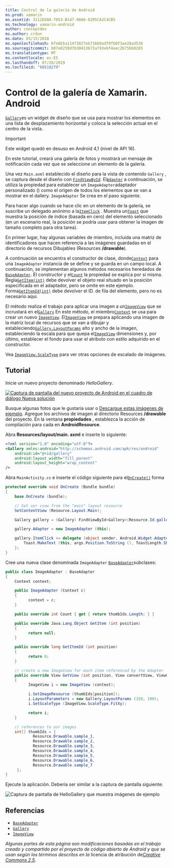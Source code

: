 ```yaml
---
title: Control de la galería de Android
ms.prod: xamarin
ms.assetid: 3112E68A-7853-B147-90A6-6295CA2C4CB5
ms.technology: xamarin-android
author: conceptdev
ms.author: crdun
ms.date: 03/15/2018
ms.openlocfilehash: 6fe6b5a11473827eb716b0adf0fb0f3ae28a3538
ms.sourcegitcommit: b07e0259d7b30413673a793ebf4aec2b75bb9285
ms.translationtype: MT
ms.contentlocale: es-ES
ms.lasthandoff: 07/26/2019
ms.locfileid: "68510279"
---
```

# <a name="xamarinandroid-gallery-control"></a>Control de la galería de Xamarin. Android

[`Gallery`](xref:Android.Widget.Gallery)es un widget de diseño que se usa para mostrar los elementos en una lista de desplazamiento horizontal y coloca la selección actual en el centro de la vista.

> [!IMPORTANT]
> Este widget quedó en desuso en Android 4,1 (nivel de API 16). 

En este tutorial, creará una galería de fotos y mostrará un mensaje de notificación cada vez que se seleccione un elemento de la galería.

Una vez `Main.axml` establecido el diseño para la vista de contenido `Gallery` , se captura desde el diseño con [`FindViewById`](xref:Android.App.Activity.FindViewById*).
El[`Adapter`](xref:Android.Widget.AdapterView.RawAdapter)
a continuación, se utiliza la propiedad para establecer un `ImageAdapter`adaptador personalizado () como el origen de todos los elementos que se van a mostrar en el dallery. `ImageAdapter` Se crea en el paso siguiente.

Para hacer algo cuando se hace clic en un elemento de la galería, se suscribe un delegado anónimo a la[`ItemClick`](xref:Android.Widget.AdapterView.ItemClick)
. Muestra un[`Toast`](xref:Android.Widget.Toast)
que muestra la posición de índice (basada en cero) del elemento seleccionado (en un escenario real, la posición se podría usar para obtener la imagen de tamaño completo para otra tarea).

En primer lugar, hay algunas variables de miembro, incluida una matriz de identificadores que hacen referencia a las imágenes guardadas en el directorio de recursos Dibujables (Resources **/drawable**).

A continuación se encuentra el constructor de clase, donde[`Context`](xref:Android.Content.Context)
para una `ImageAdapter` instancia de se define y se guarda en un campo local.
A continuación, se implementan algunos métodos necesarios heredados de [`BaseAdapter`](xref:Android.Widget.BaseAdapter).
El constructor y el[`Count`](xref:Android.Widget.BaseAdapter.Count)
la propiedad se explica por sí misma. Regla[`GetItem(int)`](xref:Android.Widget.BaseAdapter.GetItem*)
debe devolver el objeto real situado en la posición especificada en el adaptador, pero se omite en este ejemplo. Forma[`GetItemId(int)`](xref:Android.Widget.BaseAdapter.GetItemId*)
debe devolver el ID. de fila del elemento, pero no es necesario aquí.

El método realiza el trabajo para aplicar una imagen a un[`ImageView`](xref:Android.Widget.ImageView)
que se incrustará en el[`Gallery`](xref:Android.Widget.Gallery)
En este método, el miembro[`Context`](xref:Android.Content.Context)
se usa para crear un nuevo [`ImageView`](xref:Android.Widget.ImageView).
El[`ImageView`](xref:Android.Widget.ImageView)
se prepara aplicando una imagen de la matriz local de recursos que se van a dibujar y estableciendo[`Gallery.LayoutParams`](xref:Android.Widget.Gallery.LayoutParams)
alto y ancho de la imagen, estableciendo la escala para que quepa el[`ImageView`](xref:Android.Widget.ImageView)
dimensiones y, por último, establecer el fondo para usar el atributo con estilo adquirido en el constructor.

Vea [`ImageView.ScaleType`](xref:Android.Widget.ImageView.ScaleType) para ver otras opciones de escalado de imágenes.

## <a name="walkthrough"></a>Tutorial

Inicie un nuevo proyecto denominado *HelloGallery*.

[![Captura de pantalla del nuevo proyecto de Android en el cuadro de diálogo Nueva solución](gallery-images/hellogallery1-sml.png)](gallery-images/hellogallery1.png#lightbox)

Busque algunas fotos que le gustaría usar o [Descargue estas imágenes de ejemplo](https://developer.android.com/shareables/sample_images.zip).
Agregue los archivos de imagen al directorio Resources **/drawable** del proyecto. En la ventana **propiedades** , establezca la acción de compilación para cada en **AndroidResource**.

Abra **Resources/layout/main. axml** e inserte lo siguiente:

```xml
<?xml version="1.0" encoding="utf-8"?>
<Gallery xmlns:android="http://schemas.android.com/apk/res/android"
    android:id="@+id/gallery"
    android:layout_width="fill_parent"
    android:layout_height="wrap_content"
/>
```

Abra `MainActivity.cs` e inserte el código siguiente para el[`OnCreate()`](xref:Android.App.Activity.OnCreate*)
forma

```csharp
protected override void OnCreate (Bundle bundle)
{
    base.OnCreate (bundle);

    // Set our view from the "main" layout resource
    SetContentView (Resource.Layout.Main);

    Gallery gallery = (Gallery) FindViewById<Gallery>(Resource.Id.gallery);

    gallery.Adapter = new ImageAdapter (this);

    gallery.ItemClick += delegate (object sender, Android.Widget.AdapterView.ItemClickEventArgs args) {
        Toast.MakeText (this, args.Position.ToString (), ToastLength.Short).Show ();
    };
}
```

Cree una nueva clase denominada `ImageAdapter` [`BaseAdapter`](xref:Android.Widget.BaseAdapter)subclases:

```csharp
public class ImageAdapter : BaseAdapter
{
    Context context;

    public ImageAdapter (Context c)
    {
          context = c;
    }

    public override int Count { get { return thumbIds.Length; } }

    public override Java.Lang.Object GetItem (int position)
    {
          return null;
    }

    public override long GetItemId (int position)
    {
          return 0;
    }

    // create a new ImageView for each item referenced by the Adapter
    public override View GetView (int position, View convertView, ViewGroup parent)
    {
          ImageView i = new ImageView (context);

          i.SetImageResource (thumbIds[position]);
          i.LayoutParameters = new Gallery.LayoutParams (150, 100);
          i.SetScaleType (ImageView.ScaleType.FitXy);

          return i;
    }

    // references to our images
    int[] thumbIds = {
            Resource.Drawable.sample_1,
            Resource.Drawable.sample_2,
            Resource.Drawable.sample_3,
            Resource.Drawable.sample_4,
            Resource.Drawable.sample_5,
            Resource.Drawable.sample_6,
            Resource.Drawable.sample_7
     };
}

```

Ejecute la aplicación. Debería ser similar a la captura de pantalla siguiente:

![Captura de pantalla de HelloGallery que muestra imágenes de ejemplo](gallery-images/hellogallery3.png)

## <a name="references"></a>Referencias

- [`BaseAdapter`](xref:Android.Widget.BaseAdapter)
- [`Gallery`](xref:Android.Widget.Gallery)
- [`ImageView`](xref:Android.Widget.ImageView)

*Algunas partes de esta página son modificaciones basadas en el trabajo creado y compartido por el proyecto de código abierto de Android y que se usan según los términos descritos en la*
licencia de atribución de[*Creative Commons 2,5*](http://creativecommons.org/licenses/by/2.5/).
